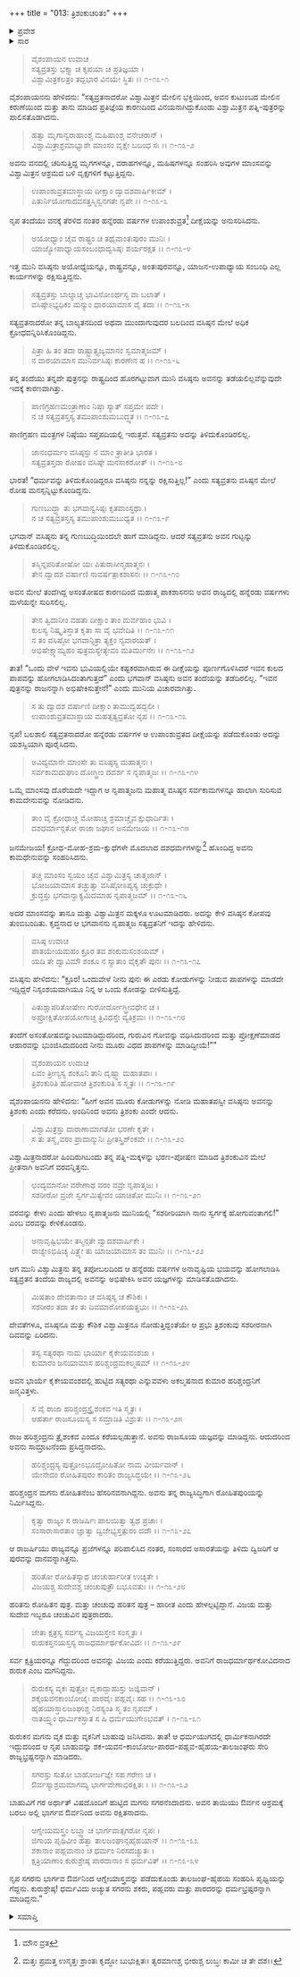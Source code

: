 +++
title = "013: ತ್ರಿಶಂಕುಚರಿತಂ"
+++

<details><summary>ಪ್ರವೇಶ</summary>


।।   ಓಂ ಓಂ ನಮೋ ನಾರಾಯಣಾಯ।।   ಶ್ರೀ ವೇದವ್ಯಾಸಾಯ ನಮಃ ।।

ಶ್ರೀ ಕೃಷ್ಣದ್ವೈಪಾಯನ ವೇದವ್ಯಾಸ ವಿರಚಿತ  

**ಶ್ರೀ ಮಹಾಭಾರತ**

**ಖಿಲಭಾಗೇ ಹರಿವಂಶಃ**

**ಹರಿವಂಶ ಪರ್ವ**

**ಅಧ್ಯಾಯ 13**


</details>

<details><summary>ಸಾರ</summary>



</details>

>ವೈಶಂಪಾಯನ ಉವಾಚ  
ಸತ್ಯವ್ರತಸ್ತು ಭಕ್ತ್ಯಾ ಚ ಕೃಪಯಾ ಚ ಪ್ರತಿಜ್ಞಯಾ ।  
ವಿಶ್ವಾಮಿತ್ರಕಲತ್ರಂ ತದ್ಬಭಾರ ವಿನಯೇ ಸ್ಥಿತಃ ।।   ೧-೧೩-೧
> 
ವೈಶಂಪಾಯನನು ಹೇಳಿದನು: “ಸತ್ಯವ್ರತನಾದರೋ ವಿಶ್ವಾಮಿತ್ರನ ಮೇಲಿನ ಭಕ್ತಿಯಿಂದ, ಅವನ ಕುಟುಂಬದ ಮೇಲಿನ ಕರುಣೆಯಿಂದ ಮತ್ತು ತಾನು ಮಾಡಿದ ಪ್ರತಿಜ್ಞೆಯ ಕಾರಣದಿಂದ ವಿನಯನಾಗಿದ್ದುಕೊಂಡು ವಿಶ್ವಾಮಿತ್ರನ ಪತ್ನಿ-ಪುತ್ರರನ್ನು ಪಾಲಿಸತೊಡಗಿದನು.

>ಹತ್ವಾ ಮೃಗಾನ್ವರಾಹಾಂಶ್ಚ ಮಹಿಷಾಂಶ್ಚ ವನೇಚರಾನ್ ।  
ವಿಶ್ವಾಮಿತ್ರಾಶ್ರಮಾಭ್ಯಾಶೇ ಮಾಂಸಂ ವೃಕ್ಷೇ ಬಬಂಧ ಸಃ ।।   ೧-೧೩-೨
> 
ಅವನು ವನದಲ್ಲಿ ಚರಿಸುತ್ತಿದ್ದ ಮೃಗಗಳನ್ನೂ, ವರಾಹಗಳನ್ನೂ, ಮಹಿಷಗಳನ್ನೂ ಸಂಹರಿಸಿ ಅವುಗಳ ಮಾಂಸವನ್ನು ವಿಶ್ವಾಮಿತ್ರನ ಆಶ್ರಮದ ಬಳಿ ವೃಕ್ಷಗಳಿಗೆ ಕಟ್ಟುತ್ತಿದ್ದನು.

>ಉಪಾಂಶುವ್ರತಮಾಸ್ಥಾಯ ದೀಕ್ಷಾಂ ದ್ವಾದಶವಾರ್ಷಿಕೀಮ್ ।  
ಪಿತುರ್ನಿಯೋಗಾದವಸತ್ತಸ್ಮಿನ್ವನಗತೇ ನೃಪೇ ।।   ೧-೧೩-೩
> 
ನೃಪ ತಂದೆಯು ವನಕ್ಕೆ ತೆರಳಿದ ನಂತರ ಹನ್ನೆರಡು ವರ್ಷಗಳ ಉಪಾಂಶುವ್ರತ[^1] ದೀಕ್ಷೆಯನ್ನು ಅನುಸರಿಸಿದನು.

>ಅಯೋಧ್ಯಾಂ ಚೈವ ರಾಷ್ಟ್ರಂ ಚ ತಥೈವಾಂತಃಪುರಂ ಮುನಿಃ ।  
ಯಾಜ್ಯೋಪಾಧ್ಯಾಯಸಂಬಂಧಾದ್ವಸಿಷ್ಠಃ ಪರ್ಯರಕ್ಷತ ।।   ೧-೧೩-೪
> 
ಇತ್ತ ಮುನಿ ವಸಿಷ್ಠನು ಅಯೋಧ್ಯೆಯನ್ನೂ, ರಾಷ್ಟ್ರವನ್ನೂ, ಅಂತಃಪುರವನ್ನೂ, ಯಾಜನ-ಉಪಾಧ್ಯಾಯ ಸಂಬಂಧಿ ಎಲ್ಲ ಕಾರ್ಯಗಳನ್ನು ರಕ್ಷಿಸುತ್ತಿದ್ದನು.

>ಸತ್ಯವ್ರತಸ್ತು ಬಾಲ್ಯಾಚ್ಚ ಭಾವಿನೋಽರ್ಥಸ್ಯ ವಾ ಬಲಾತ್ ।  
ವಸಿಷ್ಠೇಽಭ್ಯಧಿಕಂ ಮನ್ಯುಂ ಧಾರಯಾಮಾಸ ವೈ ತದಾ ।।   ೧-೧೩-೫
> 
ಸತ್ಯವ್ರತನಾದರೋ ತನ್ನ ಬಾಲ್ಯತನದಿಂದ ಅಥವಾ ಮುಂದಾಗುವುದರ ಬಲದಿಂದ ವಸಿಷ್ಠನ ಮೇಲೆ ಅಧಿಕ ಕ್ರೋಧವನ್ನಿರಿಸಿಕೊಂಡಿದ್ದನು.

>ಪಿತ್ರಾ ಹಿ ತಂ ತದಾ ರಾಷ್ಟ್ರಾತ್ತ್ಯಜ್ಯಮಾನಂ ಸ್ವಮಾತ್ಮಜಮ್ ।  
ನ ವಾರಯಾಮಾಸ ಮುನಿರ್ವಸಿಷ್ಠಃ ಕಾರಣೇನ ಹ ।।   ೧-೧೩-೬
> 
ತನ್ನ ತಂದೆಯು ತನ್ನದೇ ಪುತ್ರನನ್ನು ರಾಷ್ಟ್ರದಿಂದ ಹೊರಗಟ್ಟುವಾಗ ಮುನಿ ವಸಿಷ್ಠನು ಅವನನ್ನು ತಡೆಯಲಿಲ್ಲವೆನ್ನುವುದೇ ಇದಕ್ಕೆ ಕಾರಣವಾಗಿತ್ತು.

>ಪಾಣಿಗ್ರಹಣಮಂತ್ರಾಣಾಂ ನಿಷ್ಠಾ ಸ್ಯಾತ್ ಸಪ್ತಮೇ ಪದೇ ।  
ನ ಚ ಸತ್ಯವ್ರತಸ್ತಸ್ಯ  ತಮುಪಾಂಶುಮಬುದ್ಧ್ಯತ ।।  ೧-೧೩-೭
> 
ಪಾಣಿಗ್ರಹಣ ಮಂತ್ರಗಳ ನಿಷ್ಠೆಯು ಸಪ್ತಪದಿಯಲ್ಲಿ ಇರುತ್ತವೆ. ಸತ್ಯವ್ರತನು ಅದನ್ನು ತಿಳಿದುಕೊಂಡಿರಲಿಲ್ಲ.

>ಜಾನಂಧರ್ಮಂ ವಸಿಷ್ಠಸ್ತು ನ ಮಾಂ ತ್ರಾತೀತಿ ಭಾರತ ।  
ಸತ್ಯವ್ರತಸ್ತದಾ ರೋಷಂ ವಸಿಷ್ಠೇ ಮನಸಾಕರೋತ್ ।।   ೧-೧೩-೮
> 
ಭಾರತ! “ಧರ್ಮವನ್ನು ತಿಳಿದುಕೊಂಡಿದ್ದರೂ ವಸಿಷ್ಠನು ನನ್ನನ್ನು ರಕ್ಷಿಸುತ್ತಿಲ್ಲ!” ಎಂದು ಸತ್ಯವ್ರತನು ವಸಿಷ್ಠನ ಮೇಲೆ ರೋಷ ಮನಸ್ಸನ್ನಿಟ್ಟುಕೊಂಡಿದ್ದನು.

>ಗುಣಬುದ್ಧ್ಯಾ ತು ಭಗವಾನ್ವಸಿಷ್ಠಃ ಕೃತವಾಂಸ್ತಥಾ ।  
ನ ಚ ಸತ್ಯವ್ರತಸ್ತಸ್ಯ ತಮುಪಾಂಶುಮಬುಧ್ಯತ ।।   ೧-೧೩-೯
> 
ಭಗವಾನ್ ವಸಿಷ್ಠನು ತನ್ನ ಗುಣಬುದ್ಧಿಯಿಂದಲೇ ಹಾಗೆ ಮಾಡಿದ್ದನು. ಆದರೆ ಸತ್ಯವ್ರತನು ಅವನ ಗುಟ್ಟನ್ನು ತಿಳಿದುಕೊಂಡಿರಲಿಲ್ಲ.

>ತಸ್ಮಿನ್ನಪರಿತೋಷೋ ಯಃ ಪಿತುರಾಸೀನ್ಮಹಾತ್ಮನಃ ।  
ತೇನ ದ್ವಾದಶ ವರ್ಷಾಣಿ ನಾವರ್ಷತ್ಪಾಕಶಾಸನಃ ।।   ೧-೧೩-೧೦
> 
ಅವನ ಮೇಲೆ ತಂದೆಗಿದ್ದ ಅಸಂತೋಷದ ಕಾರಣದಿಂದ ಮಹಾತ್ಮ ಪಾಕಶಾಸನನು ಅವನ ರಾಜ್ಯದಲ್ಲಿ ಹನ್ನೆರಡು ವರ್ಷಗಳು ಮಳೆಯನ್ನೇ ಸುರಿಸಲಿಲ್ಲ.

>ತೇನ ತ್ವಿದಾನೀಂ ವಹತಾ ದೀಕ್ಷಾಂ ತಾಂ ದುರ್ವಹಾಂ ಭುವಿ ।  
ಕುಲಸ್ಯ ನಿಷ್ಕೃತಿಸ್ತಾತ ಕೃತಾ ಸಾ  ವೈ ಭವೇದಿತಿ ।।   ೧-೧೩-೧೧  
ನ ತಂ ವಸಿಷ್ಠೋ ಭಗವಾನ್ಪಿತ್ರಾ ತ್ಯಕ್ತಂ ನ್ಯವಾರಯತ್ ।  
ಅಭಿಷೇಕ್ಷ್ಯಾಮ್ಯಹಂ ಪುತ್ರಮಸ್ಯೇತ್ಯೇವಂ ಮತಿರ್ಮುನೇಃ ।।   ೧-೧೩-೧೨
> 
ತಾತ! “ಒಂದು ವೇಳೆ ಇವನು ಭುವಿಯಲ್ಲಿಯೇ ಕಷ್ಟಕರವಾಗಿರುವ ಈ ದೀಕ್ಷೆಯನ್ನು ಪೂರ್ಣಗೊಳಿಸಿದರೆ ಇವನ ಕುಲದ ಪಾಪವನ್ನು ಹೋಗಲಾಡಿಸಿದಂತಾಗುತ್ತದೆ” ಎಂದು ಭಗವಾನ್ ವಸಿಷ್ಠನು ಅವನ ತಂದೆಯನ್ನು ತಡೆದಿರಲಿಲ್ಲ. “ಇವನ ಪುತ್ರನನ್ನು ರಾಜನನ್ನಾಗಿ ಅಭಿಷೇಕಿಸುತ್ತೇನೆ!” ಎಂದು ಮುನಿಯ ವಿಚಾರವಾಗಿತ್ತು.

>ಸ ತು ದ್ವಾದಶ ವರ್ಷಾಣಿ  ದೀಕ್ಷಾಂ ತಾಮುದ್ವಹದ್ಬಲೀ ।  
ಉಪಾಂಶುವ್ರತಮಾಸ್ಥಾಯ ಮಹತ್ಸತ್ಯವ್ರತೋ ನೃಪ ।।   ೧-೧೩-೧೩
> 
ನೃಪ! ಬಲಶಾಲಿ ಸತ್ಯವ್ರತನಾದರೋ ಹನ್ನೆರಡು ವರ್ಷಗಳ ಆ ಉಪಾಂಶುವ್ರತದ ದೀಕ್ಷೆಯನ್ನು ಪಡೆದುಕೊಂಡು ಅದನ್ನು ಯಶಸ್ವಿಯಾಗಿ ಪೂರೈಸಿದನು.

>ಅವಿದ್ಯಮಾನೇ ಮಾಂಸೇ ತು ವಸಿಷ್ಠಸ್ಯ ಮಹಾತ್ಮನಃ ।  
ಸರ್ವಕಾಮದುಘಾಂ ದೋಗ್ಧ್ರೀಂ ದದರ್ಶ ಸ ನೃಪಾತ್ಮಜಃ ।।   ೧-೧೩-೧೪
> 
ಒಮ್ಮೆ ಮಾಂಸವು ದೊರೆಯದೇ ಇದ್ದಾಗ ಆ ನೃಪಾತ್ಮಜನು ಮಹಾತ್ಮ ವಸಿಷ್ಠನ ಸರ್ವಕಾಮಗಳನ್ನೂ ಹಾಲಾಗಿ ಸುರಿಸುವ ಕಾಮದೇನುವನ್ನು ನೋಡಿದನು.

>ತಾಂ ವೈ ಕ್ರೋಧಾಚ್ಚ ಮೋಹಾಚ್ಚ ಶ್ರಮಾಚ್ಚೈವ ಕ್ಷುಧಾರ್ದಿತಃ ।  
ದಶಧರ್ಮಾನ್ಗತೋ ರಾಜಾ ಜಘಾನ ಜನಮೇಜಯ ।।   ೧-೧೩-೧೫
> 
ಜನಮೇಜಯ! ಕ್ರೋಧ-ಮೋಹ-ಶ್ರಮ-ಕ್ಷುಧೆಗಳೇ ಮೊದಲಾದ ದಶಧರ್ಮಗಳನ್ನು[^2] ಹೊಂದಿದ್ದ ಅವನು ಕಾಮಧೇನುವನ್ನು ಸಂಹರಿಸಿದನು.

>ತಚ್ಚ ಮಾಂಸಂ ಸ್ವಯಂ ಚೈವ ವಿಶ್ವಾಮಿತ್ರಸ್ಯ ಚಾತ್ಮಜಾನ್ ।  
ಭೋಜಯಾಮಾಸ ತಚ್ಛ್ರುತ್ವಾ ವಸಿಷ್ಠೋಽಪ್ಯಸ್ಯ ಚುಕ್ರುಧೇ ।  
ಕ್ರುದ್ಧಸ್ತು ಭಗವಾನ್ವಾಕ್ಯಮಿದಮಾಹ ನೃಪಾತ್ಮಜಮ್ ।।  ೧-೧೩-೧೬
> 
ಅದರ ಮಾಂಸವನ್ನು ತಾನೂ ಮತ್ತು ವಿಶ್ವಾಮಿತ್ರನ ಮಕ್ಕಳೂ ಊಟಮಾಡಿದರು. ಅದನ್ನು ಕೇಳಿ ವಸಿಷ್ಠನ ಕೋಪವು ತುಂಬಿಬಂದಿತು. ಕೃದ್ಧನಾದ ಆ ಭಗವಾನನು ನೃಪಾತ್ಮಜ ಸತ್ಯವ್ರತನಿಗೆ ಇದನ್ನು ಹೇಳಿದನು.

>ವಸಿಷ್ಠ ಉವಾಚ  
ಪಾತಯೇಯಮಹಂ ಕ್ರೂರ ತವ ಶಂಕುಮಸಂಶಯಮ್ ।  
ಯದಿ ತೇ ದ್ವಾವಿಮೌ ಶಂಕೂ ನ ಸ್ಯಾತಾಂ ವೈಕೃತೌ ಪುನಃ ।।   ೧-೧೩-೧೭
> 
ವಸಿಷ್ಠನು ಹೇಳಿದನು: “ಕ್ರೂರ! ಒಂದುವೇಳೆ ನೀನು ಪುನಃ ಈ ಎರಡು ಕೋಡುಗಳನ್ನು ನೀಡುವ ಪಾಪಗಳನ್ನು ಮಾಡದೇ ಇದ್ದಿದ್ದರೆ ನಿಸ್ಸಂಶಯವಾಗಿಯೂ ನಿನ್ನ ಆ ಒಂದು ಕೋಡನ್ನು ಬೀಳಿಸುತ್ತಿದ್ದೆ.

>ಪಿತುಶ್ಚಾಪರಿತೋಷೇಣ ಗುರೋರ್ದೋಗ್ಧ್ರೀವಧೇನ ಚ ।  
ಅಪ್ರೋಕ್ಷಿತೋಪಯೋಗಾಚ್ಚ ತ್ರಿವಿಧಸ್ತೇ ವ್ಯತಿಕ್ರಮಃ ।।   ೧-೧೩-೧೮
> 
ತಂದೆಗೆ ಅಸಂತೋಷವನ್ನುಂಟುಮಾಡಿದ್ದುದರಿಂದ, ಗುರುವಿನ ಗೋವನ್ನು ವಧಿಸಿದುದರಿಂದ ಮತ್ತು ಪ್ರೋಕ್ಷಣೆಮಾಡದ ಆಹಾರವನ್ನು ಭುಂಜಿಸಿದುದರಿಂದ ನೀನು ಮೂರು ವಿಧದ ಪಾಪಗಳನ್ನು ಮಾಡಿದ್ದೀಯೆ!””

>ವೈಶಂಪಾಯನ ಉವಾಚ  
ಏವಂ ತ್ರೀಣ್ಯಸ್ಯ ಶಂಕೂನಿ ತಾನಿ ದೃಷ್ಟ್ವಾ ಮಹಾತಪಾಃ ।  
ತ್ರಿಶಂಕುರಿತಿ ಹೋವಾಚ ತ್ರಿಶಂಕುರಿತಿ ಸ  ಸ್ಮೃತಃ ।।   ೧-೧೩-೧೯
> 
ವೈಶಂಪಾಯನನು ಹೇಳಿದನು: “ಹೀಗೆ ಅವನ ಮೂರು ಕೋಡುಗಳನ್ನು ನೋಡಿ ಮಹಾತಪಸ್ವೀ ವಸಿಷ್ಠನು ಅವನನ್ನು ತ್ರಿಶಂಕು ಎಂದು ಕರೆದನು. ಅಂದಿನಿಂದ ಅವನು ತ್ರಿಶಂಕು ಎಂದೇ ಆದನು.

>ವಿಶ್ವಾಮಿತ್ರಸ್ತು ದಾರಾಣಾಮಾಗತೋ ಭರಣೇ ಕೃತೇ ।  
ಸ ತು ತಸ್ಮೈ ವರಂ ಪ್ರಾದಾನ್ಮುನಿಃ ಪ್ರೀತಸ್ತ್ರಿಶ್ಂಕವೇ ।।   ೧-೧೩-೨೦
> 
ವಿಶ್ವಾಮಿತ್ರನಾದರೋ ಹಿಂದಿರುಗಿಬಂದು ತನ್ನ ಪತ್ನಿ-ಮಕ್ಕಳನ್ನು ಭರಣ-ಪೋಷಣ ಮಾಡಿದ ತ್ರಿಶಂಕುವಿನ ಮೇಲೆ ಪ್ರೀತನಾಗಿ ಅವನಿಗೆ ವರವನ್ನಿತ್ತನು.

>ಛಂದ್ಯಮಾನೋ ವರೇಣಾಥ ವರಂ ವವ್ರೇ ನೃಪಾತ್ಮಜಃ ।  
ಸಶರೀರೋ ವ್ರಜೇ ಸ್ವರ್ಗಮಿತ್ಯೇವಂ ಯಾಚಿತೋ ಮುನಿಃ ।।   ೧-೧೩-೨೧
> 
ವರವನ್ನು ಕೇಳು ಎಂದು ಹೇಳಲು ನೃಪಾತ್ಮಜನು ಮುನಿಯಲ್ಲಿ “ಸಶರೀರಿಯಾಗಿ ನಾನು ಸ್ವರ್ಗಕ್ಕೆ ಹೋಗುವಂತಾಗಲಿ!” ಎಂಬ ವರವನ್ನು ಕೇಳಿಕೊಂಡನು.

>ಅನಾವೃಷ್ಟಿಭಯೇ ತಸ್ಮಿನ್ಗತೇ ದ್ವಾದಶವಾರ್ಷಿಕೇ ।  
ರಾಜ್ಯೇಽಭಿಷಿಚ್ಯ ಪಿತ್ರ್ಯೇ ತು ಯಾಜಯಾಮಾಸ ತಂ ಮುನಿಃ ।।   ೧-೧೩-೨೨
> 
ಆಗ ಮುನಿ ವಿಶ್ವಾಮಿತ್ರನು ತನ್ನ ತಪೋಬಲದಿಂದ ಆ ಹನ್ನೆರಡು ವರ್ಷಗಳ ಅನಾವೃಷ್ಟಿಯ ಭಯವನ್ನು ಹೋಗಲಾಡಿಸಿ ಸತ್ಯವ್ರತನ ತಂದೆಯ ರಾಜ್ಯದಲ್ಲಿ ಅವನನ್ನು ಅಭಿಷೇಕಿಸಿ ಅವನ ಯಜ್ಞಗಳನ್ನು ಮಾಡಿಸತೊಡಗಿದನು.

>ಮಿಷತಾಂ ದೇವತಾನಾಂ ಚ ವಸಿಷ್ಠಸ್ಯ ಚ ಕೌಶಿಕಃ ।  
ಸಶರೀರಂ ತದಾ ತಂ ತು ದಿವಮಾರೋಪಯತ್ಪ್ರಭುಃ ।।   ೧-೧೩-೨೩
> 
ದೇವತೆಗಳೂ, ವಸಿಷ್ಠನೂ ಮತ್ತು ಕೌಶಿಕ ವಿಶ್ವಾಮಿತ್ರನೂ ನೋಡುತ್ತಿದ್ದಂತೆಯೇ ಆ ಪ್ರಭು ತ್ರಿಶಂಕುವು ಸಶರೀರನಾಗಿ ದಿವವನ್ನು ಏರಿದನು.

>ತಸ್ಯ ಸತ್ಯರಥಾ ನಾಮ ಭಾರ್ಯಾ ಕೈಕೇಯವಂಶಜಾ ।  
ಕುಮಾರಂ ಜನಯಾಮಾಸ ಹರಿಶ್ಚಂದ್ರಮಕಲ್ಮಷಮ್ ।।   ೧-೧೩-೨೪
> 
ಅವನ ಭಾರ್ಯೆ ಕೈಕೇಯವಂಶದಲ್ಲಿ ಹುಟ್ಟಿದ ಸತ್ಯರಥಾ ಎನ್ನುವವಳು ಅಕಲ್ಮಷನಾದ ಕುಮಾರ ಹರಿಶ್ಚಂದ್ರನಿಗೆ ಜನ್ಮವಿತ್ತಳು.

>ಸ ವೈ ರಾಜಾ ಹರಿಶ್ಚಂದ್ರಸ್ತ್ರೈಶಂಕವ ಇತಿ ಸ್ಮೃತಃ ।  
ಆಹರ್ತಾ ರಾಜಸೂಯಸ್ಯ ಸ ಸಮ್ರಾಡಿತಿ  ವಿಶ್ರುತಃ ।।   ೧-೧೩-೨೫
> 
ರಾಜ ಹರಿಶ್ಚಂದ್ರನು ತ್ರೈಶಂಕವ ಎಂದೂ ಕರೆಯಲ್ಪಡುತ್ತಾನೆ. ಅವನು ರಾಜಸೂಯ ಯಜ್ಞವನ್ನು ಮಾಡಿದ್ದನು. ಆದುದರಿಂದ ಅವನು ಸಾಮ್ರಾಟನೆಂದು ಪ್ರಸಿದ್ಧನಾದನು.

>ಹರಿಶ್ಚಂದ್ರಸ್ಯ ಪುತ್ರೋಽಭೂದ್ರೋಹಿತೋ ನಾಮ ವೀರ್ಯವಾನ್ ।  
ಯೇನೇದಂ ರೋಹಿತಪುರಂ ಕಾರಿತಂ ರಾಜ್ಯಸಿದ್ಧಯೇ ।।   ೧-೧೩-೨೬
> 
ಹರಿಶ್ಚಂದ್ರನ ಮಗನು ರೋಹಿತನೆಂಬ ಹೆಸರಿನವನಾಗಿದ್ದನು. ಅವನು ತನ್ನ ರಾಜ್ಯಸಿದ್ಧಿಗಾಗಿ ರೋಹಿತಪುರಿಯನ್ನು ನಿರ್ಮಿಸಿದ್ದನು.

>ಕೃತ್ವಾ ರಾಜ್ಯಂ ಸ ರಾಜರ್ಷಿಃ ಪಾಲಯಿತ್ವಾ ತ್ವಥ ಪ್ರಜಾಃ ।  
ಸಂಸಾರಾಸಾರತಾಂ ಜ್ಞಾತ್ವಾ ದ್ವಿಜೇಭ್ಯಸ್ತತ್ಪುರಂ ದದೌ ।।   ೧-೧೩-೨೭
> 
ಆ ರಾಜರ್ಷಿಯು ರಾಜ್ಯವನ್ನೂ ಪ್ರಜೆಗಳನ್ನೂ ಪರಿಪಾಲಿಸಿದ ನಂತರ, ಸಂಸಾರದ ಅಸಾರತೆಯನ್ನು ತಿಳಿದು ದ್ವಿಜರಿಗೆ ಆ ಪುರವನ್ನು ದಾನವನ್ನಾಗಿತ್ತನು.

>ಹರಿತೋ ರೋಹಿತಸ್ಯಾಥ ಚಂಚುರ್ಹಾರೀತ ಉಚ್ಯತೇ ।  
ವಿಜಯಶ್ಚ ಸುದೇವಶ್ಚ ಚಂಚುಪುತ್ರೌ ಬಭೂವತುಃ  ।।   ೧-೧೩-೨೮
> 
ಹರಿತನು ರೋಹಿತನ ಪುತ್ರ. ಮತ್ತು ಚಂಚುವು ಹರಿತನ ಪುತ್ರ – ಹಾರೀತ ಎಂದು ಹೇಳಲ್ಪಟ್ಟಿದ್ದಾನೆ. ವಿಜಯ ಮತ್ತು ಸುದೇವ ಇಬ್ಬರೂ ಚಂಚುವಿನ ಪುತ್ರರಾದರು.

>ಜೇತಾ ಕ್ಷತ್ರಸ್ಯ ಸರ್ವಸ್ಯ ವಿಜಯಸ್ತೇನ ಸಂಸ್ಮೃತಃ ।  
ರುರುಕಸ್ತನಯಸ್ತಸ್ಯ ರಾಜಧರ್ಮಾರ್ಥಕೋವಿದಃ ।।   ೧-೧೩-೨೯
> 
ಸರ್ವ ಕ್ಷತ್ರಿಯರನ್ನೂ ಗೆದ್ದುದರಿಂದ ಅವನನ್ನು ವಿಜಯ ಎಂದು ಕರೆಯುತ್ತಿದ್ದರು. ಅವನಿಗೆ ರಾಜಧರ್ಮಾರ್ಥಕೋವಿದನಾದ ರುರುಕ ಎಂಬ ಮಗನಿದ್ದನು.

>ರುರುಕಸ್ಯ ವೃಕಃ ಪುತ್ರೋ ವೃಕಾದ್ಬಾಹುಸ್ತು ಜಜ್ಞಿವಾನ್ ।  
ಶಕೈಯವನಕಾಂಬೋಜೈಃ ಪಾರದೈಃ ಪಹ್ಲವೈಃ ಸಹ ।।  ೧-೧೩-೩೦  
ಹೈಹಯಾಸ್ತಾಲಜಂಘಾಶ್ಚ ನಿರಸ್ಯಂತಿ ಸ್ಮ ತಂ ನೃಪಮ್ ।  
ನಾತಯ್ರ್ಥಂ ಧಾರ್ಮಿಕಸ್ತಾತ ಸ ಹಿ ಧರ್ಮಯುಗೇಽಭವತ್ ।  ೧-೧೩-೩೧
> 
ರುರುಕನ ಮಗನು ವೃಕ ಮತ್ತು ವೃಕನಿಗೆ ಬಾಹುವು ಜನಿಸಿದನು. ತಾತ! ಆ ಧರ್ಮಯುಗದಲ್ಲಿ ಧಾರ್ಮಿಕನಾಗಿರದೇ ಇದ್ದುದರಿಂದ ಆ ನೃಪ ಬಾಹುವನ್ನು ಶಕ-ಯವನ-ಕಾಂಬೋಜ-ಪಾರದ-ಪಹ್ಲವ-ಹೈಹಯ-ತಾಲಜಂಘರು ಸೇರಿ ರಾಜ್ಯಭ್ರಷ್ಟನನ್ನಾಗಿ ಮಾಡಿದರು.

>ಸಗರಸ್ತು ಸುತೋ ಬಾಹೋರ್ಜಜ್ಞೇ ಸಹ ಗರೇಣ ಚ ।  
ಔರ್ವಸ್ಯಾಶ್ರಮಮಾಗಮ್ಯ ಭಾರ್ಗವೇಣಾಭಿರಕ್ಷಿತಃ ।   ।।   ೧-೧೩-೩೨
> 
ಬಾಹುವಿಗೆ ಗರ ಅರ್ಥಾತ್ ವಿಷದೊಂದಿಗೆ ಹುಟ್ಟಿದ ಮಗನು ಸಗರನೆಂದಾದನು. ಅವನ ತಾಯಿಯು ಔರ್ವನ ಆಶ್ರಮಕ್ಕೆ ಬರಲು ಅಲ್ಲಿ ಭಾರ್ಗವ ಔರ್ವನಿಂದ ಅವನು ರಕ್ಷಿತನಾದನು.

>ಆಗ್ನೇಯಮಸ್ತ್ರಂ ಲಬ್ಧ್ವಾ ಚ ಭಾರ್ಗವಾತ್ಸಗರೋ ನೃಪಃ ।  
ಜಿಗಾಯ ಪೃಥಿವೀಂ ಹತ್ವಾ ತಾಲಜಂಘಾನ್ಸಹೈಹಯಾನ್ ।।   ೧-೧೩-೩೩  
ಶಕಾನಾಂ ಪಹ್ಲವಾನಾಂ ಚ ಧರ್ಮಂ ನಿರಸದಚ್ಯುತಃ ।  
ಕ್ಷತ್ರಿಯಾಣಾಂ ಕುರುಶ್ರೇಷ್ಠ ಪಾರದಾನಾಂ ಸ ಧರ್ಮವಿತ್ ।।   ೧-೧೩-೩೪
> 
ನೃಪ ಸಗರನು ಭಾರ್ಗವ ಔರ್ವನಿಂದ ಆಗ್ನೇಯಾಸ್ತ್ರವನ್ನು ಪಡೆದುಕೊಂಡು ತಾಲಜಂಘ-ಹೈಹಯ ಸಂಹರಿಸಿ ಪೃಥ್ವಿಯನ್ನು ಗೆದ್ದನು. ಕುರುಶ್ರೇಷ್ಠ! ಧರ್ಮವಿದು ಅಚ್ಯುತ ಸಗರನು ಶಕರು, ಪಹ್ಲವರು ಮತ್ತು ಪಾರದರನ್ನು ಧರ್ಮಭ್ರಷ್ಟರನ್ನಾಗಿ ಮಾಡಿದ್ದನು.”

<details><summary>ಸಮಾಪ್ತಿ</summary>

ಇತಿ ಶ್ರೀ ಮಹಾಭಾರತೇ ಖಿಲೇಷು ಹರಿವಂಶಪರ್ವಣಿ ತ್ರಿಶಂಕುಚರಿತಂ ನಾಮ ತ್ರಯೋದಶೋಽಧ್ಯಾಯಃ

</details>

[^1]: ಮೌನ ವ್ರತ 

[^2]: ಮತ್ತಃ ಪ್ರಮತ್ತ ಉನ್ಮತ್ತಃ ಶ್ರಾಂತಃ ಕೃದ್ಧೋ ಬುಭುಕ್ಷಿತಃ।   ತ್ವರಮಾಣಶ್ಚ ಭೀರುಶ್ಚ ಲುಬ್ಧಃ ಕಾಮೀ ಚ ತೇ ದಶ।।
